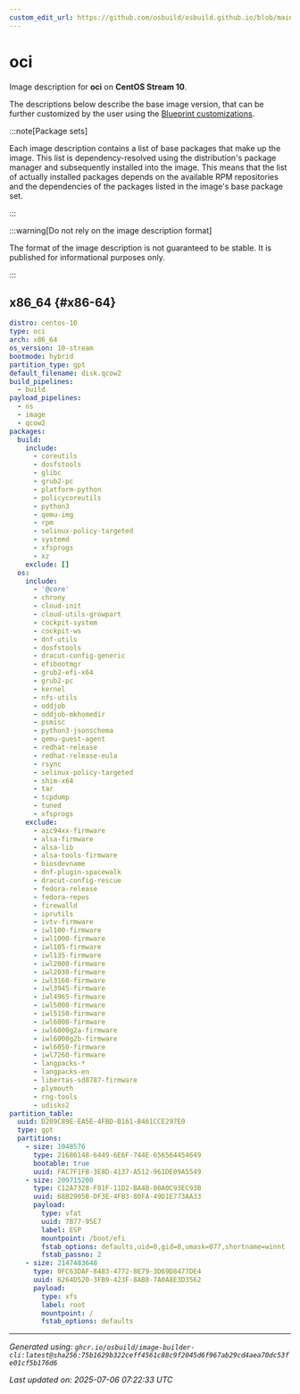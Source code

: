 ```yaml
---
custom_edit_url: https://github.com/osbuild/osbuild.github.io/blob/main/scripts/pull_image_descriptions.py
---
```


# oci

<!--
[//]: # ( DO NOT MODIFY THIS FILE! )
[//]: # ( This content is generated by `scripts/pull_image_descriptions.py` )
[//]: # ( Generated on: 2025-07-06 07:22:33 UTC )
-->

Image description for **oci** on **CentOS Stream 10**.

The descriptions below describe the base image version, that can be further customized by the user using the [Blueprint customizations](../../01-blueprint-reference.md).

:::note[Package sets]

Each image description contains a list of base packages that make up the image. This list is dependency-resolved using the distribution's package manager and subsequently installed into the image. This means that the list of actually installed packages depends on the available RPM repositories and the dependencies of the packages listed in the image's base package set.

:::

:::warning[Do not rely on the image description format]

The format of the image description is not guaranteed to be stable. It is published for informational purposes only.

:::

## x86_64 {#x86-64}

```yaml
distro: centos-10
type: oci
arch: x86_64
os_version: 10-stream
bootmode: hybrid
partition_type: gpt
default_filename: disk.qcow2
build_pipelines:
  - build
payload_pipelines:
  - os
  - image
  - qcow2
packages:
  build:
    include:
      - coreutils
      - dosfstools
      - glibc
      - grub2-pc
      - platform-python
      - policycoreutils
      - python3
      - qemu-img
      - rpm
      - selinux-policy-targeted
      - systemd
      - xfsprogs
      - xz
    exclude: []
  os:
    include:
      - '@core'
      - chrony
      - cloud-init
      - cloud-utils-growpart
      - cockpit-system
      - cockpit-ws
      - dnf-utils
      - dosfstools
      - dracut-config-generic
      - efibootmgr
      - grub2-efi-x64
      - grub2-pc
      - kernel
      - nfs-utils
      - oddjob
      - oddjob-mkhomedir
      - psmisc
      - python3-jsonschema
      - qemu-guest-agent
      - redhat-release
      - redhat-release-eula
      - rsync
      - selinux-policy-targeted
      - shim-x64
      - tar
      - tcpdump
      - tuned
      - xfsprogs
    exclude:
      - aic94xx-firmware
      - alsa-firmware
      - alsa-lib
      - alsa-tools-firmware
      - biosdevname
      - dnf-plugin-spacewalk
      - dracut-config-rescue
      - fedora-release
      - fedora-repos
      - firewalld
      - iprutils
      - ivtv-firmware
      - iwl100-firmware
      - iwl1000-firmware
      - iwl105-firmware
      - iwl135-firmware
      - iwl2000-firmware
      - iwl2030-firmware
      - iwl3160-firmware
      - iwl3945-firmware
      - iwl4965-firmware
      - iwl5000-firmware
      - iwl5150-firmware
      - iwl6000-firmware
      - iwl6000g2a-firmware
      - iwl6000g2b-firmware
      - iwl6050-firmware
      - iwl7260-firmware
      - langpacks-*
      - langpacks-en
      - libertas-sd8787-firmware
      - plymouth
      - rng-tools
      - udisks2
partition_table:
  uuid: D209C89E-EA5E-4FBD-B161-B461CCE297E0
  type: gpt
  partitions:
    - size: 1048576
      type: 21686148-6449-6E6F-744E-656564454649
      bootable: true
      uuid: FAC7F1FB-3E8D-4137-A512-961DE09A5549
    - size: 209715200
      type: C12A7328-F81F-11D2-BA4B-00A0C93EC93B
      uuid: 68B2905B-DF3E-4FB3-80FA-49D1E773AA33
      payload:
        type: vfat
        uuid: 7B77-95E7
        label: ESP
        mountpoint: /boot/efi
        fstab_options: defaults,uid=0,gid=0,umask=077,shortname=winnt
        fstab_passno: 2
    - size: 2147483648
      type: 0FC63DAF-8483-4772-8E79-3D69D8477DE4
      uuid: 6264D520-3FB9-423F-8AB8-7A0A8E3D3562
      payload:
        type: xfs
        label: root
        mountpoint: /
        fstab_options: defaults
```


---
*Generated using: `ghcr.io/osbuild/image-builder-cli:latest@sha256:75b1629b322ceff4561c88c9f2045d6f967ab29cd4aea70dc53fe01cf5b176d6`*

*Last updated on: 2025-07-06 07:22:33 UTC*
